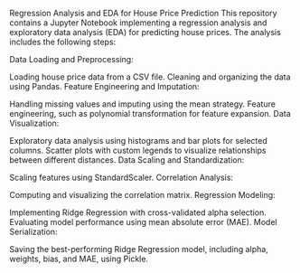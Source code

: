 Regression Analysis and EDA for House Price Prediction
This repository contains a Jupyter Notebook implementing a regression analysis and exploratory data analysis (EDA) for predicting house prices. The analysis includes the following steps:

Data Loading and Preprocessing:

Loading house price data from a CSV file.
Cleaning and organizing the data using Pandas.
Feature Engineering and Imputation:

Handling missing values and imputing using the mean strategy.
Feature engineering, such as polynomial transformation for feature expansion.
Data Visualization:

Exploratory data analysis using histograms and bar plots for selected columns.
Scatter plots with custom legends to visualize relationships between different distances.
Data Scaling and Standardization:

Scaling features using StandardScaler.
Correlation Analysis:

Computing and visualizing the correlation matrix.
Regression Modeling:

Implementing Ridge Regression with cross-validated alpha selection.
Evaluating model performance using mean absolute error (MAE).
Model Serialization:

Saving the best-performing Ridge Regression model, including alpha, weights, bias, and MAE, using Pickle.
